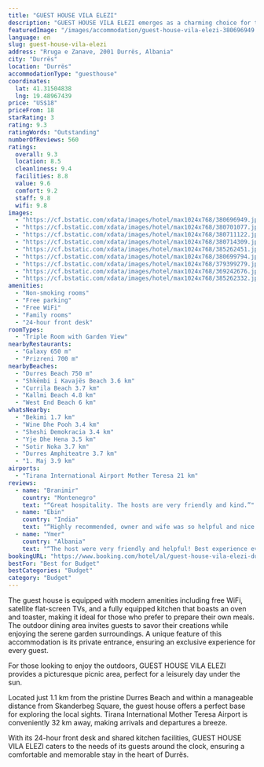 ```yaml
---
title: "GUEST HOUSE VILA ELEZI"
description: "GUEST HOUSE VILA ELEZI emerges as a charming choice for travelers seeking comfort and convenience in Durrës."
featuredImage: "/images/accommodation/guest-house-vila-elezi-380696949.jpg"
language: en
slug: guest-house-vila-elezi
address: "Rruga e Zanave, 2001 Durrës, Albania"
city: "Durrës"
location: "Durrës"
accommodationType: "guesthouse"
coordinates:
  lat: 41.31504838
  lng: 19.48967439
price: "US$18"
priceFrom: 18
starRating: 3
rating: 9.3
ratingWords: "Outstanding"
numberOfReviews: 560
ratings:
  overall: 9.3
  location: 8.5
  cleanliness: 9.4
  facilities: 8.8
  value: 9.6
  comfort: 9.2
  staff: 9.8
  wifi: 9.8
images:
  - "https://cf.bstatic.com/xdata/images/hotel/max1024x768/380696949.jpg?k=9708aeb12300f221b3c26fd7486012700fd76d62e75e2e83b69ac33d79f81c32&o=&hp=1"
  - "https://cf.bstatic.com/xdata/images/hotel/max1024x768/380701077.jpg?k=aa809f46c67a5d70636d22b9f2f4ddd70fe69b534b209123e38b2925de15f5f0&o=&hp=1"
  - "https://cf.bstatic.com/xdata/images/hotel/max1024x768/380711122.jpg?k=c569ddc3f6ae4f1c1d8738ed5b27f34d37b8940671795482f20f87e295887eeb&o=&hp=1"
  - "https://cf.bstatic.com/xdata/images/hotel/max1024x768/380714309.jpg?k=379b45edfd049478ec64ed87e5896f0c88a0d739fabb981d49a636617945f6b6&o=&hp=1"
  - "https://cf.bstatic.com/xdata/images/hotel/max1024x768/385262451.jpg?k=86e88931b2332488e6c0fd7251809065028c729dd875191776aa0fe1fbcddb59&o=&hp=1"
  - "https://cf.bstatic.com/xdata/images/hotel/max1024x768/380699794.jpg?k=a76a172b61c4d5839e4fb3b1bcdffa44b82d086426a1fafd81bcc8f725e4aed3&o=&hp=1"
  - "https://cf.bstatic.com/xdata/images/hotel/max1024x768/379399279.jpg?k=f2a5c02e927fa960c3018740c054c1753972c45bad9ba657c0ef4ca72734079b&o=&hp=1"
  - "https://cf.bstatic.com/xdata/images/hotel/max1024x768/369242676.jpg?k=355b58d86c20ed48cb474d1edd33747cc007b76616eb258b8f5b9445cb004a71&o=&hp=1"
  - "https://cf.bstatic.com/xdata/images/hotel/max1024x768/385262332.jpg?k=66831faa368b494761b6cc200684c84c70f0c1963defcf77b6a107b84cca623b&o=&hp=1"
amenities:
  - "Non-smoking rooms"
  - "Free parking"
  - "Free WiFi"
  - "Family rooms"
  - "24-hour front desk"
roomTypes:
  - "Triple Room with Garden View"
nearbyRestaurants:
  - "Galaxy 650 m"
  - "Prizreni 700 m"
nearbyBeaches:
  - "Durres Beach 750 m"
  - "Shkëmbi i Kavajës Beach 3.6 km"
  - "Currila Beach 3.7 km"
  - "Kallmi Beach 4.8 km"
  - "West End Beach 6 km"
whatsNearby:
  - "Bekimi 1.7 km"
  - "Wine Dhe Pooh 3.4 km"
  - "Sheshi Demokracia 3.4 km"
  - "Yje Dhe Hena 3.5 km"
  - "Sotir Noka 3.7 km"
  - "Durres Amphiteatre 3.7 km"
  - "1. Maj 3.9 km"
airports:
  - "Tirana International Airport Mother Teresa 21 km"
reviews:
  - name: "Branimir"
    country: "Montenegro"
    text: "“Great hospitality. The hosts are very friendly and kind.”"
  - name: "Ebin"
    country: "India"
    text: "“Highly recommended, owner and wife was so helpful and nice and clean rooms, will visit again”"
  - name: "Ymer"
    country: "Albania"
    text: "“The host were very friendly and helpful! Best experience ever!”"
bookingURL: "https://www.booking.com/hotel/al/guest-house-vila-elezi-durres.en-gb.html?aid=8035640"
bestFor: "Best for Budget"
bestCategories: "Budget"
category: "Budget"
---
```


The guest house is equipped with modern amenities including free WiFi, satellite flat-screen TVs, and a fully equipped kitchen that boasts an oven and toaster, making it ideal for those who prefer to prepare their own meals. The outdoor dining area invites guests to savor their creations while enjoying the serene garden surroundings. A unique feature of this accommodation is its private entrance, ensuring an exclusive experience for every guest.

For those looking to enjoy the outdoors, GUEST HOUSE VILA ELEZI provides a picturesque picnic area, perfect for a leisurely day under the sun. 

Located just 1.1 km from the pristine Durres Beach and within a manageable distance from Skanderbeg Square, the guest house offers a perfect base for exploring the local sights. Tirana International Mother Teresa Airport is conveniently 32 km away, making arrivals and departures a breeze.

With its 24-hour front desk and shared kitchen facilities, GUEST HOUSE VILA ELEZI caters to the needs of its guests around the clock, ensuring a comfortable and memorable stay in the heart of Durrës.